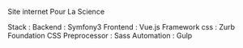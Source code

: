 Site internet Pour La Science

Stack :
	Backend : Symfony3
	Frontend : Vue.js
	Framework css : Zurb Foundation
	CSS Preprocessor : Sass
	Automation : Gulp